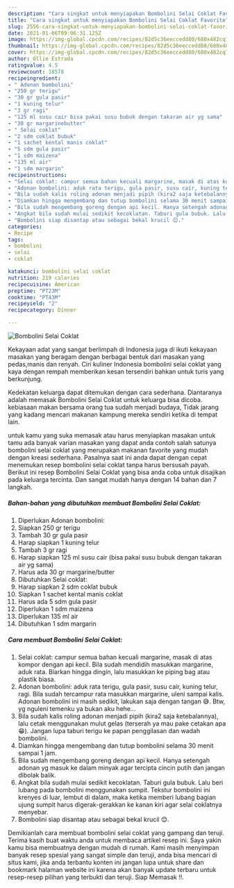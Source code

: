 ```yaml
---
description: "Cara singkat untuk menyiapakan Bombolini Selai Coklat Favorite"
title: "Cara singkat untuk menyiapakan Bombolini Selai Coklat Favorite"
slug: 2556-cara-singkat-untuk-menyiapakan-bombolini-selai-coklat-favorite
date: 2021-01-06T09:06:31.125Z
image: https://img-global.cpcdn.com/recipes/82d5c36eeccedd80/680x482cq70/bombolini-selai-coklat-foto-resep-utama.jpg
thumbnail: https://img-global.cpcdn.com/recipes/82d5c36eeccedd80/680x482cq70/bombolini-selai-coklat-foto-resep-utama.jpg
cover: https://img-global.cpcdn.com/recipes/82d5c36eeccedd80/680x482cq70/bombolini-selai-coklat-foto-resep-utama.jpg
author: Ollie Estrada
ratingvalue: 4.5
reviewcount: 18578
recipeingredient:
- " Adonan bombolini"
- "250 gr terigu"
- "30 gr gula pasir"
- "1 kuning telur"
- "3 gr ragi"
- "125 ml susu cair bisa pakai susu bubuk dengan takaran air yg sama"
- "30 gr margarinebutter"
- " Selai coklat"
- "2 sdm coklat bubuk"
- "1 sachet kental manis coklat"
- "5 sdm gula pasir"
- "1 sdm maizena"
- "135 ml air"
- "1 sdm margarin"
recipeinstructions:
- "Selai coklat: campur semua bahan kecuali margarine, masak di atas kompor dengan api kecil. Bila sudah mendidih masukkan margarine, aduk rata. Biarkan hingga dingin, lalu masukkan ke piping bag atau plastik biasa."
- "Adonan bombolini: aduk rata terigu, gula pasir, susu cair, kuning telur, ragi. Bila sudah tercampur rata masukkan margarine, uleni sampai kalis. Adonan bombolini ini masih sedikit, lakukan saja dengan tangan 😅. Btw, yg nguleni temenku ya bukan aku hehe..."
- "Bila sudah kalis roling adonan menjadi pipih (kira2 saja ketebalannya), lalu cetak menggunakan mulut gelas (terserah ya mau pake cetakan apa 😁). Jangan lupa taburi terigu ke papan penggilasan dan wadah bombolini."
- "Diamkan hingga mengembang dan tutup bombolini selama 30 menit sampai 1 jam."
- "Bila sudah mengembang goreng dengan api kecil. Hanya setengah adonan yg masuk ke dalam minyak agar tercipta cincin putih dan jangan dibolak balik."
- "Angkat bila sudah mulai sedikit kecoklatan. Taburi gula bubuk. Lalu beri lubang pada bombolini menggunakan sumpit. Tekstur bombolini ini krenyes di luar, lembut di dalam, maka ketika memberi lubang bagian ujung sumpit harus digerak-gerakkan ke kanan kiri agar selai coklatnya menyebar."
- "Bombolini siap disantap atau sebagai bekal krucil 😊."
categories:
- Recipe
tags:
- bombolini
- selai
- coklat

katakunci: bombolini selai coklat 
nutrition: 219 calories
recipecuisine: American
preptime: "PT23M"
cooktime: "PT43M"
recipeyield: "2"
recipecategory: Dinner

---
```



![Bombolini Selai Coklat](https://img-global.cpcdn.com/recipes/82d5c36eeccedd80/680x482cq70/bombolini-selai-coklat-foto-resep-utama.jpg)

Kekayaan adat yang sangat berlimpah di Indonesia juga di ikuti kekayaan masakan yang beragam dengan berbagai bentuk dari masakan yang pedas,manis dan renyah. Ciri kuliner Indonesia bombolini selai coklat yang kaya dengan rempah memberikan kesan tersendiri bahkan untuk turis yang berkunjung.


Kedekatan keluarga dapat ditemukan dengan cara sederhana. Diantaranya adalah memasak Bombolini Selai Coklat untuk keluarga bisa dicoba. kebiasaan makan bersama orang tua sudah menjadi budaya, Tidak jarang yang kadang mencari makanan kampung mereka sendiri ketika di tempat lain.



untuk kamu yang suka memasak atau harus menyiapkan masakan untuk tamu ada banyak varian masakan yang dapat anda contoh salah satunya bombolini selai coklat yang merupakan makanan favorite yang mudah dengan kreasi sederhana. Pasalnya saat ini anda dapat dengan cepat menemukan resep bombolini selai coklat tanpa harus bersusah payah.
Berikut ini resep Bombolini Selai Coklat yang bisa anda coba untuk disajikan pada keluarga tercinta. Dan sangat mudah hanya dengan 14 bahan dan 7 langkah.


<!--inarticleads1-->

##### Bahan-bahan yang dibutuhkan membuat Bombolini Selai Coklat:

1. Diperlukan  Adonan bombolini:
1. Siapkan 250 gr terigu
1. Tambah 30 gr gula pasir
1. Harap siapkan 1 kuning telur
1. Tambah 3 gr ragi
1. Harap siapkan 125 ml susu cair (bisa pakai susu bubuk dengan takaran air yg sama)
1. Harus ada 30 gr margarine/butter
1. Dibutuhkan  Selai coklat:
1. Harap siapkan 2 sdm coklat bubuk
1. Siapkan 1 sachet kental manis coklat
1. Harus ada 5 sdm gula pasir
1. Diperlukan 1 sdm maizena
1. Diperlukan 135 ml air
1. Dibutuhkan 1 sdm margarin




<!--inarticleads2-->

##### Cara membuat  Bombolini Selai Coklat:

1. Selai coklat: campur semua bahan kecuali margarine, masak di atas kompor dengan api kecil. Bila sudah mendidih masukkan margarine, aduk rata. Biarkan hingga dingin, lalu masukkan ke piping bag atau plastik biasa.
1. Adonan bombolini: aduk rata terigu, gula pasir, susu cair, kuning telur, ragi. Bila sudah tercampur rata masukkan margarine, uleni sampai kalis. Adonan bombolini ini masih sedikit, lakukan saja dengan tangan 😅. Btw, yg nguleni temenku ya bukan aku hehe...
1. Bila sudah kalis roling adonan menjadi pipih (kira2 saja ketebalannya), lalu cetak menggunakan mulut gelas (terserah ya mau pake cetakan apa 😁). Jangan lupa taburi terigu ke papan penggilasan dan wadah bombolini.
1. Diamkan hingga mengembang dan tutup bombolini selama 30 menit sampai 1 jam.
1. Bila sudah mengembang goreng dengan api kecil. Hanya setengah adonan yg masuk ke dalam minyak agar tercipta cincin putih dan jangan dibolak balik.
1. Angkat bila sudah mulai sedikit kecoklatan. Taburi gula bubuk. Lalu beri lubang pada bombolini menggunakan sumpit. Tekstur bombolini ini krenyes di luar, lembut di dalam, maka ketika memberi lubang bagian ujung sumpit harus digerak-gerakkan ke kanan kiri agar selai coklatnya menyebar.
1. Bombolini siap disantap atau sebagai bekal krucil 😊.




Demikianlah cara membuat bombolini selai coklat yang gampang dan teruji. Terima kasih buat waktu anda untuk membaca artikel resep ini. Saya yakin kamu bisa membuatnya dengan mudah di rumah. Kami masih menyimpan banyak resep spesial yang sangat simple dan teruji, anda bisa mencari di situs kami, jika anda terbantu konten ini jangan lupa untuk share dan bookmark halaman website ini karena akan banyak update terbaru untuk resep-resep pilihan yang terbukti dan teruji. Siap Memasak !!. 

